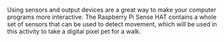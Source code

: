 Using sensors and output devices are a great way to make your computer programs more interactive. The Raspberry Pi Sense HAT contains a whole set of sensors that can be used to detect movement, which will be used in this activity to take a digital pixel pet for a walk.
